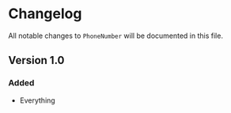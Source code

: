 # Changelog

All notable changes to `PhoneNumber` will be documented in this file.

## Version 1.0

### Added
- Everything
